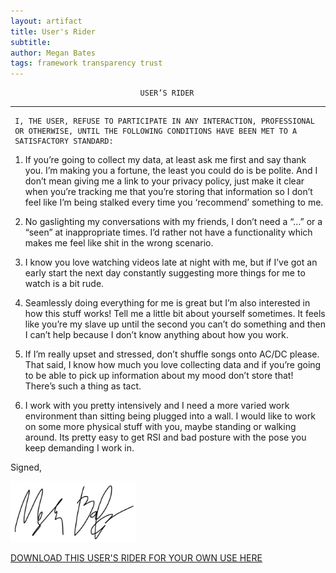 ```yaml
---
layout: artifact
title: User's Rider
subtitle:
author: Megan Bates
tags: framework transparency trust
---
```


                                 USER’S RIDER

____________________________________________________________________________

     I, THE USER, REFUSE TO PARTICIPATE IN ANY INTERACTION, PROFESSIONAL
     OR OTHERWISE, UNTIL THE FOLLOWING CONDITIONS HAVE BEEN MET TO A
     SATISFACTORY STANDARD:

1. If you’re going to collect my data, at least ask me first and say thank you. I’m making you a fortune, the least you could do is be polite. And I don’t mean giving me a link to your privacy policy, just make it clear when you’re tracking me that you’re storing that information so I don’t feel like I’m being stalked every time you ‘recommend’ something to me.

2. No gaslighting my conversations with my friends, I don’t need a “...” or a “seen” at inappropriate times. I’d rather not have a functionality which makes me feel like shit in the wrong scenario.

3. I know you love watching videos late at night with me, but if I’ve got an early start the next day constantly suggesting more things for me to watch is a bit rude.

4. Seamlessly doing everything for me is great but I’m also interested in how this stuff works! Tell me a little bit about yourself sometimes. It feels like you’re my slave up until the second you can’t do something and then I can’t help because I don’t know anything about how you work.

5. If I’m really upset and stressed, don’t shuffle songs onto AC/DC please. That said, I know how much you love collecting data and if you’re going to be able to pick up information about my mood don’t store that! There’s such a thing as tact.

6. I work with you pretty intensively and I need a more varied work environment than sitting being plugged into a wall. I would like to work on some more physical stuff with you, maybe standing or walking around. Its pretty easy to get RSI and bad posture with the pose you keep demanding I work in.

Signed,

<img src="/assets/signature.png" alt="signature" style="width: 200px;"/>

[DOWNLOAD THIS USER'S RIDER FOR YOUR OWN USE HERE](/assets/UsersRider.pdf)
